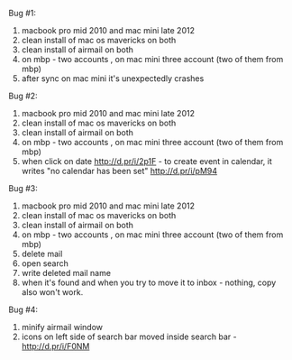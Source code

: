 Bug #1:
1) macbook pro mid 2010 and mac mini late 2012
2) clean install of mac os mavericks on both
3) clean install of airmail on both
4) on mbp - two accounts , on mac mini three account (two of them from mbp)
5) after sync on mac mini it's unexpectedly crashes


Bug #2:
1) macbook pro mid 2010 and mac mini late 2012
2) clean install of mac os mavericks on both
3) clean install of airmail on both
4) on mbp - two accounts , on mac mini three account (two of them from mbp)
5) when click on date http://d.pr/i/2p1F - to create event in calendar, it writes "no calendar has been set" http://d.pr/i/pM94

Bug #3:
1) macbook pro mid 2010 and mac mini late 2012
2) clean install of mac os mavericks on both
3) clean install of airmail on both
4) on mbp - two accounts , on mac mini three account (two of them from mbp)
5) delete mail
6) open search
7) write deleted mail name
8) when it's found and when you try to move it to inbox - nothing, copy also won't work.

Bug #4:
1) minify airmail window
2) icons on left side of search bar moved inside search bar - http://d.pr/i/F0NM
